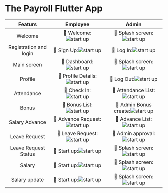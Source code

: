 # The Payroll Flutter App


|Featurs|Employee|Admin|
| :---: | :---: | :---: |
| Welcome | :pushpin: Welcome:![ start up](https://github.com/ThePayRoll-developer/the-payroll-app/blob/main/flutter_image/Payroll.png) | :pushpin: Splash screen:![ start up](https://github.com/ThePayRoll-developer/the-payroll-app/blob/main/flutter_image/Payroll.png) |
| Registration and login | :pushpin: Sign Up:![ start up](https://github.com/ThePayRoll-developer/the-payroll-app/blob/main/flutter_image/Payroll%20(2).png) | :pushpin: Log In:![ start up](https://github.com/ThePayRoll-developer/the-payroll-app/blob/main/flutter_image/Payroll%20(1).png) |
| Main screen | :pushpin: Dashboard:![ start up](https://github.com/ThePayRoll-developer/the-payroll-app/blob/main/flutter_image/Payroll%20(3).png) | :pushpin: Splash screen:![ start up](https://github.com/ThePayRoll-developer/the-payroll-app/blob/main/flutter_image/Payroll.png) |
| Profile | :pushpin: Profile Details:![ start up](https://github.com/ThePayRoll-developer/the-payroll-app/blob/main/flutter_image/Payroll%20(7).png) | :pushpin: Log Out:![ start up](https://github.com/ThePayRoll-developer/the-payroll-app/blob/main/flutter_image/Payroll%20(6).png) |
| Attendance | :pushpin: Check In:![ start up](https://github.com/ThePayRoll-developer/the-payroll-app/blob/main/flutter_image/Payroll%20(5).png) | :pushpin: Attendance List:![ start up](https://github.com/ThePayRoll-developer/the-payroll-app/blob/main/flutter_image/Payroll%20(4).png) |
| Bonus | :pushpin: Bonus List:![ start up](https://github.com/ThePayRoll-developer/the-payroll-app/blob/main/flutter_image/Payroll%20(8).png) | :pushpin: Admin Bonus create:![ start up](https://github.com/ThePayRoll-developer/the-payroll-app/blob/main/flutter_image/abonus.JPG) |
| Salary Advance | :pushpin: Advance Request:![ start up](https://github.com/ThePayRoll-developer/the-payroll-app/blob/main/flutter_image/Payroll%20(10).png) | :pushpin: Advance List:![ start up](https://github.com/ThePayRoll-developer/the-payroll-app/blob/main/flutter_image/Payroll%20(9).png) |
| Leave Request | :pushpin: Leave Request:![ start up](https://github.com/ThePayRoll-developer/the-payroll-app/blob/main/flutter_image/Payroll%20(12).png) | :pushpin: Admin approval:![ start up](https://github.com/ThePayRoll-developer/the-payroll-app/blob/main/flutter_image/a_leave.JPG) |
| Leave Request Status | :pushpin: Start up:![ start up](https://github.com/ThePayRoll-developer/the-payroll-app/blob/main/flutter_image/Payroll%20(11).png) | :pushpin: Splash screen:![ start up](https://github.com/ThePayRoll-developer/the-payroll-app/blob/main/flutter_image/a_leave2.JPG) |
| Salary | :pushpin: Start up:![ start up](https://github.com/ThePayRoll-developer/the-payroll-app/blob/main/flutter_image/Payroll%20(14).png) | :pushpin: Splash screen:![ start up](https://github.com/ThePayRoll-developer/the-payroll-app/blob/main/flutter_image/a_salary.JPG) |
| Salary update | :pushpin: Start up:![ start up](https://github.com/ThePayRoll-developer/the-payroll-app/blob/main/flutter_image/Payroll.png) | :pushpin: Splash screen:![ start up](https://github.com/ThePayRoll-developer/the-payroll-app/blob/main/flutter_image/a_salary2.JPG) |
